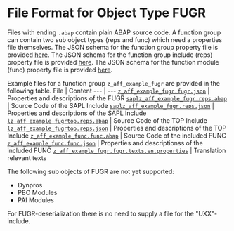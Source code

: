 # File Format for Object Type FUGR

Files with ending `.abap` contain plain ABAP source code.
A function group can contain two sub object types (reps and func) which need a properties file themselves.
The JSON schema for the function group property file is provided [here](./fugr.json).
The JSON schema for the function group include (reps) property file is provided [here](./reps.json).
The JSON schema for the function module (func) property file is provided [here](./func.json).

Example files for a function group `z_aff_example_fugr` are provided in the following table.
File | Content
 --- | ---
[`z_aff_example_fugr.fugr.json`](./examples/z_aff_example_fugr.fugr.json)                 | Properties and descriptions of the FUGR
[`saplz_aff_example_fugr.reps.abap`](./examples/saplz_aff_example_fugr.reps.abap)         | Source Code of the SAPL Include
[`saplz_aff_example_fugr.reps.json`](./examples/saplz_aff_example_fugr.reps.json)         | Properties and descriptions of the SAPL Include
[`lz_aff_example_fugrtop.reps.abap`](./examples/lz_aff_example_fugrtop.reps.abap) 	  | Source Code of the TOP Include
[`lz_aff_example_fugrtop.reps.json`](./examples/lz_aff_example_fugrtop.reps.json)         | Properties and descriptions of the TOP Include
[`z_aff_example_func.func.abap`](./examples/z_aff_example_func.func.abap)                 | Source Code of the included FUNC
[`z_aff_example_func.func.json`](./examples/z_aff_example_func.func.json)                 | Properties and descriptionss of the included FUNC
[`z_aff_example_fugr.fugr.texts.en.properties`](./examples/z_aff_example_fugr.fugr.texts.en.properties)   | Translation relevant texts

The following sub objects of FUGR are not yet supported:
* Dynpros
* PBO Modules
* PAI Modules

For FUGR-deserialization there is no need to supply a file for the "UXX"-include.